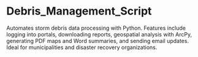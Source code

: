 # Debris_Management_Script
Automates storm debris data processing with Python. Features include logging into portals, downloading reports, geospatial analysis with ArcPy, generating PDF maps and Word summaries, and sending email updates. Ideal for municipalities and disaster recovery organizations.
